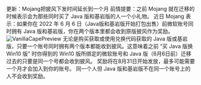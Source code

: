 更新：Mojang把披风下发时间延长到一个月
前情提要：之前 Mojang 就在迁移的时候表示会为那些同时买了 Java 版和基岩版的人一个小礼物。
近日 Mojang 表示：如果你在 2022 年 6 月 6 日（Java版和基岩版开始打包出售）前微软账号同时拥有 Java 版和基岩版，你在两个版本里都会收到原版披风作为奖励。
![VanillaCapePreview](https://www.lightbeacon.top/pnh/newsimgs/Normal/VanillaCapePreview.jpg "11个穿着原版披风的Alex，但你只能拿到一个披风")
无论是购买获取或使用兑换代码获取的 Java 版或基岩版，只要一个账号同时拥有两个版本都能收到披风。这意味着之前 “买 Java 版换 Win10 版” 时你得到的 Win10 版所绑定的微软账号和 Java 版（6月6日前）迁移过去的只要是同一个号都会收到披风。
奖励将在8月31日开始发放，最多可能需要一个月才会加入到你的账号。
同一个人但 Java 版和基岩版不在同一个账号上的人不会收到奖励。